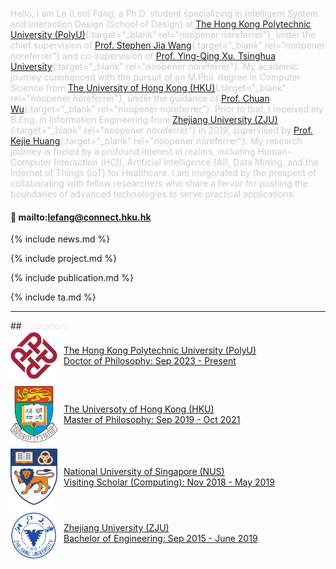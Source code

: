<span style="color: #cccccc;"> Hello, I am Le (Leo) Fang, a Ph.D. student specializing in Intelligent System and Interaction Design (School of Design) 
at [The Hong Kong Polytechnic University (PolyU)](https://www.polyu.edu.hk/en/){:target="_blank" rel="noopener noreferrer"}, 
under the chief supervision of [Prof. Stephen Jia Wang](https://www.polyu.edu.hk/sd/people/academic-staff/wang-stephen-jia/){:target="_blank" rel="noopener noreferrer"} 
and co-supervision of [Prof. Ying-Qing Xu, Tsinghua University](https://thfl.tsinghua.edu.cn/en/yjdw/jzg/Central_Organization/Human_Computer_Interaction__and_User_Experience/Resercher/Yingqing_Xu.htm){:target="_blank" rel="noopener noreferrer"}. 
My academic journey commenced with the pursuit of an M.Phil. degree in Computer Science from [The University of Hong Kong (HKU)](https://www.hku.hk/){:target="_blank" rel="noopener noreferrer"}, 
under the guidance of [Prof. Chuan Wu](https://i.cs.hku.hk/~cwu/index.html){:target="_blank" rel="noopener noreferrer"}. 
Prior to that, I received my B.Eng. in Information Engineering from [Zhejiang University (ZJU)](https://www.zju.edu.cn/english/){:target="_blank" rel="noopener noreferrer"} 
in 2019, supervised by [Prof. Kejie Huang](https://person.zju.edu.cn/en/huangkejie){:target="_blank" rel="noopener noreferrer"}. 
My research journey is fueled by a profound interest in realms, including Human-Computer Interaction (HCI), Artificial Intelligence (AI), 
Data Mining, and the Internet of Things (IoT) for Healthcare. I am invigorated by the prospect of collaborating with fellow 
researchers who share a fervor for pushing the boundaries of advanced technologies to serve practical applications. </span>

#### :email: mailto:lefang@connect.hku.hk

{% include news.md %}

{% include project.md %}

{% include publication.md %}

{% include ta.md %}

<hr>
<style>
  .paragraph {
    margin-bottom: 5px; /* Adjust the height of the space here */
  }
</style>
## <a id="edu"></a> <span style="color: #ededeb;">Education: </span>
<!--  <div style="display: flex; align-items: center; space-between;"> -->

  <div style="display: flex; align-items: center;">
  <a href="https://www.polyu.edu.hk" target="_blank" style="display: flex; align-items: center;">
    <img src="assets/PolyU_Logo_630x630-removebg-preview.png" alt="The Hong Kong Polytechnic University" style="width: 75px; height: 78px; margin-right: 10px;">
    <span> The Hong Kong Polytechnic University (PolyU) <br> Doctor of Philosophy: Sep 2023 - Present </span>
  </a>
  </div>

  <div style="margin-bottom: 10px;"></div>

  <div style="display: flex; align-items: center;">
  <a href="https://hku.hk" target="_blank" style="display: flex; align-items: center;">
    <img src="assets/hku-removebg-preview(1).png" alt="The Universoty of Hong Kong" style="width: 75px; height: 90px; margin-right: 10px;">
    <span> The Universoty of Hong Kong (HKU) <br> Master of Philosophy: Sep 2019 - Oct 2021 </span>
  </a>
  </div>

  <div style="margin-bottom: 10px;"></div>

  <div style="display: flex; align-items: center;">
    <a href="https://nus.edu.sg" target="_blank" style="display: flex; align-items: center;"> 
    <img src="assets/nus-removebg-preview.png" alt="National University of Singapore" style="width: 75px; height: 90px; margin-right: 10px;">
    <span> National University of Singapore (NUS) <br> Visiting Scholar (Computing): Nov 2018 - May 2019</span>
  </a>
</div>

<div style="display: flex; align-items: center;">
  <a href="https://www.zju.edu.cn/english/" target="_blank" style="display: flex; align-items: center;">
    <img src="assets/zju-removebg-preview.png" alt="Zhejiang University" style="width: 75px; height: 90px; margin-right: 10px;">
    <span> Zhejiang University (ZJU) <br> Bachelor of Engineering: Sep 2015 - June 2019</span>
  </a>
</div>


